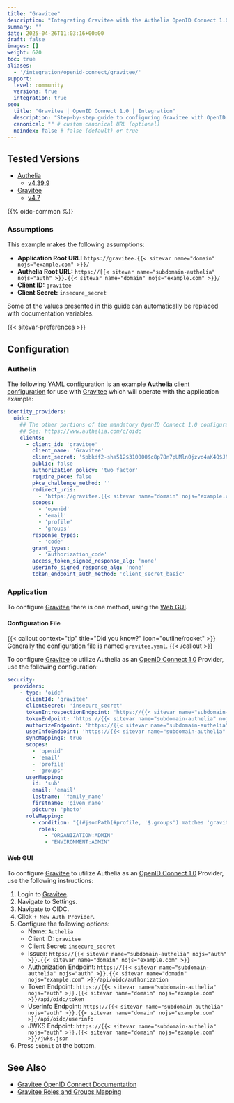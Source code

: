 ```yaml
---
title: "Gravitee"
description: "Integrating Gravitee with the Authelia OpenID Connect 1.0 Provider."
summary: ""
date: 2025-04-26T11:03:16+00:00
draft: false
images: []
weight: 620
toc: true
aliases:
  - '/integration/openid-connect/gravitee/'
support:
  level: community
  versions: true
  integration: true
seo:
  title: "Gravitee | OpenID Connect 1.0 | Integration"
  description: "Step-by-step guide to configuring Gravitee with OpenID Connect 1.0 for secure SSO. Enhance your login flow using Authelia’s modern identity management."
  canonical: "" # custom canonical URL (optional)
  noindex: false # false (default) or true
---
```


## Tested Versions

- [Authelia]
  - [v4.39.9](https://github.com/authelia/authelia/releases/tag/v4.39.9)
- [Gravitee]
  - [v4.7](https://documentation.gravitee.io/apim/release-information/release-notes/apim-4.7)

{{% oidc-common %}}

### Assumptions

This example makes the following assumptions:

- __Application Root URL:__ `https://gravitee.{{< sitevar name="domain" nojs="example.com" >}}/`
- __Authelia Root URL:__ `https://{{< sitevar name="subdomain-authelia" nojs="auth" >}}.{{< sitevar name="domain" nojs="example.com" >}}/`
- __Client ID:__ `gravitee`
- __Client Secret:__ `insecure_secret`

Some of the values presented in this guide can automatically be replaced with documentation variables.

{{< sitevar-preferences >}}

## Configuration

### Authelia

The following YAML configuration is an example __Authelia__ [client configuration] for use with [Gravitee] which will
operate with the application example:

```yaml {title="configuration.yml"}
identity_providers:
  oidc:
    ## The other portions of the mandatory OpenID Connect 1.0 configuration go here.
    ## See: https://www.authelia.com/c/oidc
    clients:
      - client_id: 'gravitee'
        client_name: 'Gravitee'
        client_secret: '$pbkdf2-sha512$310000$c8p78n7pUMln0jzvd4aK4Q$JNRBzwAo0ek5qKn50cFzzvE9RXV88h1wJn5KGiHrD0YKtZaR/nCb2CJPOsKaPK0hjf.9yHxzQGZziziccp6Yng'  # The digest of 'insecure_secret'.
        public: false
        authorization_policy: 'two_factor'
        require_pkce: false
        pkce_challenge_method: ''
        redirect_uris:
          - 'https://gravitee.{{< sitevar name="domain" nojs="example.com" >}}/'
        scopes:
          - 'openid'
          - 'email'
          - 'profile'
          - 'groups'
        response_types:
          - 'code'
        grant_types:
          - 'authorization_code'
        access_token_signed_response_alg: 'none'
        userinfo_signed_response_alg: 'none'
        token_endpoint_auth_method: 'client_secret_basic'
```

### Application

To configure [Gravitee] there is one method, using the [Web GUI](#web-gui).

#### Configuration File

{{< callout context="tip" title="Did you know?" icon="outline/rocket" >}}
Generally the configuration file is named `gravitee.yaml`.
{{< /callout >}}

To configure [Gravitee] to utilize Authelia as an [OpenID Connect 1.0] Provider, use the following configuration:

```yaml {title="gravitee.yaml"}
security:
  providers:
    - type: 'oidc'
      clientId: 'gravitee'
      clientSecret: 'insecure_secret'
      tokenIntrospectionEndpoint: 'https://{{< sitevar name="subdomain-authelia" nojs="auth" >}}.{{< sitevar name="domain" nojs="example.com" >}}/api/oidc/introspection'
      tokenEndpoint: 'https://{{< sitevar name="subdomain-authelia" nojs="auth" >}}.{{< sitevar name="domain" nojs="example.com" >}}/api/oidc/token'
      authorizeEndpoint: 'https://{{< sitevar name="subdomain-authelia" nojs="auth" >}}.{{< sitevar name="domain" nojs="example.com" >}}/api/oidc/authorization'
      userInfoEndpoint: 'https://{{< sitevar name="subdomain-authelia" nojs="auth" >}}.{{< sitevar name="domain" nojs="example.com" >}}/api/oidc/userinfo'
      syncMappings: true
      scopes:
        - 'openid'
        - 'email'
        - 'profile'
        - 'groups'
      userMapping:
        id: 'sub'
        email: 'email'
        lastname: 'family_name'
        firstname: 'given_name'
        picture: 'photo'
      roleMapping:
        - condition: "{(#jsonPath(#profile, '$.groups') matches 'gravitee-admin' )}"
          roles:
            - "ORGANIZATION:ADMIN"
            - "ENVIRONMENT:ADMIN"
```

#### Web GUI

To configure [Gravitee] to utilize Authelia as an [OpenID Connect 1.0] Provider, use the following instructions:

1. Login to [Gravitee].
2. Navigate to Settings.
3. Navigate to OIDC.
4. Click `+ New Auth Provider`.
5. Configure the following options:
   - Name: `Authelia`
   - Client ID: `gravitee`
   - Client Secret: `insecure_secret`
   - Issuer: `https://{{< sitevar name="subdomain-authelia" nojs="auth" >}}.{{< sitevar name="domain" nojs="example.com" >}}`
   - Authorization Endpoint: `https://{{< sitevar name="subdomain-authelia" nojs="auth" >}}.{{< sitevar name="domain" nojs="example.com" >}}/api/oidc/authorization`
   - Token Endpoint: `https://{{< sitevar name="subdomain-authelia" nojs="auth" >}}.{{< sitevar name="domain" nojs="example.com" >}}/api/oidc/token`
   - Userinfo Endpoint: `https://{{< sitevar name="subdomain-authelia" nojs="auth" >}}.{{< sitevar name="domain" nojs="example.com" >}}/api/oidc/userinfo`
   - JWKS Endpoint: `https://{{< sitevar name="subdomain-authelia" nojs="auth" >}}.{{< sitevar name="domain" nojs="example.com" >}}/jwks.json`
6. Press `Submit` at the bottom.

## See Also

- [Gravitee OpenID Connect Documentation](https://documentation.gravitee.io/apim/administration/authentication/openid-connect)
- [Gravitee Roles and Groups Mapping](https://documentation.gravitee.io/apim/administration/authentication/roles-and-groups-mapping)

[Authelia]: https://www.authelia.com
[Gravitee]: https://www.gravitee.io/
[OpenID Connect 1.0]: ../../introduction.md
[client configuration]: ../../../../configuration/identity-providers/openid-connect/clients.md
